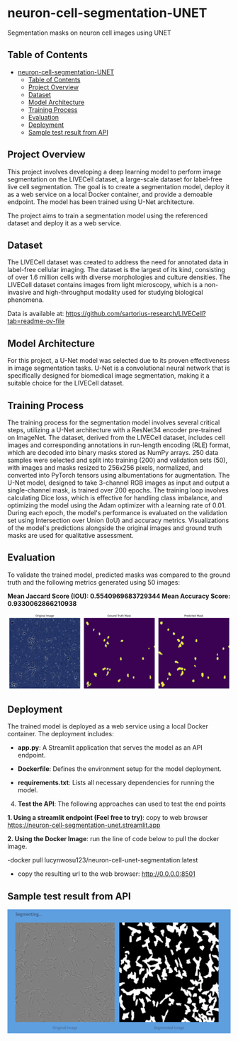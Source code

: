 # neuron-cell-segmentation-UNET
Segmentation masks on neuron cell images using UNET

## Table of Contents 

- [neuron-cell-segmentation-UNET](#neuron-cell-segmentation-unet)
  - [Table of Contents](#table-of-contents)
  - [Project Overview](#project-overview)
  - [Dataset](#dataset)
  - [Model Architecture](#model-architecture)
  - [Training Process](#training-process)
  - [Evaluation](#evaluation)
  - [Deployment](#deployment)
  - [Sample test result from API](#sample-test-result-from-api)

  
## Project Overview 

 This project involves developing a deep learning model to perform image segmentation on the LIVECell dataset, a large-scale dataset for label-free live cell segmentation. The goal is to create a segmentation model, deploy it as a web service on a local Docker container, and provide a demoable endpoint. The model has been trained using U-Net architecture.  

The project aims to train a segmentation model using the referenced dataset and deploy it as a web service. 


## Dataset 

The LIVECell dataset was created to address the need for annotated data in label-free cellular imaging. The dataset is the largest of its kind, consisting of over 1.6 million cells with diverse morphologies and culture densities. The LIVECell dataset contains images from light microscopy, which is a non-invasive and high-throughput modality used for studying biological phenomena.   

Data is available at: https://github.com/sartorius-research/LIVECell?tab=readme-ov-file  

 
## Model Architecture 

For this project, a U-Net model was selected due to its proven effectiveness in image segmentation tasks. U-Net is a convolutional neural network that is specifically designed for biomedical image segmentation, making it a suitable choice for the LIVECell dataset. 


## Training Process 

The training process for the segmentation model involves several critical steps, utilizing a U-Net architecture with a ResNet34 encoder pre-trained on ImageNet. The dataset, derived from the LIVECell dataset, includes cell images and corresponding annotations in run-length encoding (RLE) format, which are decoded into binary masks stored as NumPy arrays. 250 data samples were selected and split into training (200) and validation sets (50), with images and masks resized to 256x256 pixels, normalized, and converted into PyTorch tensors using albumentations for augmentation. The U-Net model, designed to take 3-channel RGB images as input and output a single-channel mask, is trained over 200 epochs. The training loop involves calculating Dice loss, which is effective for handling class imbalance, and optimizing the model using the Adam optimizer with a learning rate of 0.01. During each epoch, the model's performance is evaluated on the validation set using Intersection over Union (IoU) and accuracy metrics. Visualizations of the model's predictions alongside the original images and ground truth masks are used for qualitative assessment. 


## Evaluation 

To validate the trained model, predicted masks was compared to the ground truth and the following metrics generated using 50 images: 

**Mean Jaccard Score (IOU): 0.5540969683729344 Mean Accuracy Score: 0.9330062866210938** 

 ![Alt text](images/predicted-mask.png) 

 

## Deployment 

The trained model is deployed as a web service using a local Docker container. The deployment includes: 

- **app.py**: A Streamlit application that serves the model as an API endpoint. 

- **Dockerfile**: Defines the environment setup for the model deployment. 

- **requirements.txt**: Lists all necessary dependencies for running the model. 

   

4. **Test the API**: The following approaches can used to test the end points 

 **1. Using a streamlit endpoint (Feel free to try)**: copy to web browser https://neuron-cell-segmentation-unet.streamlit.app  

**2. Using the Docker Image**:  run the line of code below to pull the docker image.

-docker pull lucynwosu123/neuron-cell-unet-segmentation:latest 

- copy the resulting url to the web browser: http://0.0.0.0:8501 

## Sample test result from API	 

![Alt text](images/output.png) 

 


